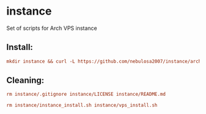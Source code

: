 # instance
Set of scripts for Arch VPS instance

## Install:
```ini
mkdir instance && curl -L https://github.com/nebulosa2007/instance/archive/v.1.0.tar.gz | tar zxC instance --strip-components 1
```
## Cleaning:
```ini
rm instance/.gitignore instance/LICENSE instance/README.md
```
```ini
rm instance/instance_install.sh instance/vps_install.sh
```
